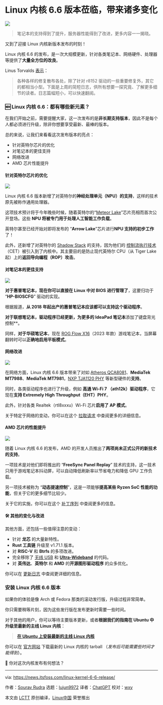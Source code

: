 [#]: subject: "Linux Kernel 6.6 Arrives With Numerous Refinements"
[#]: via: "https://news.itsfoss.com/linux-kernel-6-6-release/"
[#]: author: "Sourav Rudra https://news.itsfoss.com/author/sourav/"
[#]: collector: "lujun9972/lctt-scripts-1693450080"
[#]: translator: "ChatGPT"
[#]: reviewer: "wxy"
[#]: publisher: "wxy"
[#]: url: "https://linux.cn/article-16336-1.html"

Linux 内核 6.6 版本莅临，带来诸多变化
======

![][0]

> 笔记本的支持得到了提升，服务器性能得到了改进，更多内容一一揭晓。

又到了迎接 Linux 内核新版本发布的时刻！

Linux 内核 6.6 的发布，是一次大规模更新，针对各类笔记本、网络硬件、处理器等提供了**大量全方位的改良**。

Linus Torvalds [表示][1]：

> 各种各样的修复散布各处，除了针对 r8152 驱动的一些重要修复外，其它的都相当小型。下面是上周的简短日志，供所有想要一探究竟、了解更多细节的读者。日志篇幅短小，可以快速翻阅。

### 🆕 Linux 内核 6.6：都有哪些新元素？

在我们开始之前，需要提醒大家，这一次发布的是**非长期支持版本**，因此不是每个人都必须进行升级，除非你想要享受最新、最棒的版本。

总的来说，让我们来看看这次发布版本的亮点：

* 针对英特尔芯片的优化
* 对笔记本的更佳支持
* 网络改进
* AMD 芯片性能提升

#### 针对英特尔芯片的优化

![][3]

Linux 内核 6.6 版本新增了对英特尔的**神经处理单元（NPU）**的**支持**，这样的技术原先被称作通用处理器。

这项技术预计将于今年晚些时候，随着英特尔的“[Meteor Lake][4]”芯片亮相而首次公开登场。这些 **NPU 将被专门用于处理人工智能工作负载**。

英特尔甚至已经开始对即将发布的 “**Arrow Lake**”芯片进行**NPU 支持的初步工作**了！

此外，还新增了对英特尔的 [Shadow Stack][5] 的支持，因为他们的 [控制流执行技术][6]（CET）被引入到了内核中。其主要目的是防止现代英特尔 CPU（从 Tiger Lake 起）上的**返回导向编程（ROP）攻击**。

#### 对笔记本的更佳支持

![][8]

**对于惠普笔记本，现在你可以直接在 Linux 中对 BIOS 进行管理了**，这要归功于 “**HP-BIOSCFG**” 驱动的实现。

根据报道，**从 2018 年起出产的惠普笔记本应该都可以支持这个驱动程序**。

**对于联想笔记本，驱动程序已经更新，为更多的 IdeaPad 笔记本**添加了键盘背光控制**。

同样，**对于华硕笔记本**，现在 [ROG Flow X16][9]（2023 年款）游戏笔记本，当屏幕翻转时可以**正确地启用平板模式**。

#### 网络改进

![][10]

在网络方面，Linux 内核 6.6 版本带来了对如 [Atheros QCA8081][11]、**MediaTek MT7988**、**MediaTek MT7981**，[NXP TJA1120 PHY][12] 等新型硬件的**支持**。

同时，各类驱动程序也进行了升级，例如 **高通 Wi-Fi 7 （ath12k）驱动程序**，它现在**支持 Extremely High Throughput（EHT）PHY**。

此外，针对各类 Realtek（rtl8xxxu）Wi-Fi 芯片**启用了 AP 模式**。

关于特定于网络的变动，你可以在这个 [拉取请求][13] 中查阅更多的详细信息。

#### AMD 芯片的性能提升

![][14]

随着 Linux 内核 6.6 的发布，AMD 的开发人员推出了**两项尚未正式公开的新技术的支持**。

一项技术是对他们即将推出的 “**FreeSync Panel Replay**” 技术的支持，这一技术只用于游戏笔记本抖动屏，可以自动降低刷新率以节省电力和降低 GPU 工作负载。

另一项技术被称为 “**动态提速控制**”，这是一项能够**提高某些 Ryzen SoC 性能的功能**，但关于它的更多细节比较少。

关于它的实施，你可以在这个 [补丁序列][15] 中查阅更多的信息。

#### 🛠️ 其他的变化与改进

其他方面，还包括一些值得注意的变动：

* 针对 **龙芯** 的大量新特性。
* **Rust 工具链** 升级至 v1.71.1 版本。
* 对 **RISC-V** 和 **Btrfs** 的多项改进。
* 完全移除了 [无线 USB][16] 和 [**Ultra-Wideband**][17] 的代码。
* 对 **英伟达**、**英特尔** 和 **AMD** 的**开源图形驱动程序** 的众多优化。

你可以在 [更新日志][18] 中查阅更详细的信息。

### 安装 Linux 内核 6.6 版本

如果你的体验是像 Arch 或 Fedora 那类的滚动发行版，升级过程非常简单。

你只需要稍等片刻，因为这些发行版在发布更新时需要一些时间。

对于其他的用户，你可以等待主要版本更新，或者**根据我们的指南在 Ubuntu 中升级至最新的主线 Linux 内核**：

> **[在 Ubuntu 上安装最新的主线 Linux 内核][19]**

你可以在 [官方网站][20] 下载最新的 Linux 内核的 tarball （_发布后可能需要些时间才能得到_）。

💬 你对这次内核发布有何想法？

--------------------------------------------------------------------------------

via: https://news.itsfoss.com/linux-kernel-6-6-release/

作者：[Sourav Rudra][a]
选题：[lujun9972][b]
译者：[ChatGPT](https://linux.cn/lctt/ChatGPT)
校对：[wxy](https://github.com/wxy)

本文由 [LCTT](https://github.com/LCTT/TranslateProject) 原创编译，[Linux中国](https://linux.cn/) 荣誉推出

[a]: https://news.itsfoss.com/author/sourav/
[b]: https://github.com/lujun9972
[1]: https://lkml.iu.edu/hypermail/linux/kernel/2310.3/06370.html
[2]: https://news.itsfoss.com/content/images/size/w256h256/2022/08/android-chrome-192x192.png
[3]: https://news.itsfoss.com/content/images/2023/10/Linux_Kernel_6.6_1.png
[4]: https://www.intel.com/content/www/us/en/content-details/788851/meteor-lake-architecture-overview.html
[5]: https://en.wikipedia.org/wiki/Shadow_stack
[6]: https://www.intel.com/content/www/us/en/developer/articles/technical/technical-look-control-flow-enforcement-technology.html
[7]: https://news.itsfoss.com/content/images/2023/04/Follow-us-on-Google-News.png
[8]: https://news.itsfoss.com/content/images/2023/10/Linux_Kernel_6.6_2-1.png
[9]: https://rog.asus.com/laptops/rog-flow/rog-flow-x16-2023-series/spec/
[10]: https://news.itsfoss.com/content/images/2023/10/Linux_Kernel_6.6_3.png
[11]: https://www.qualcomm.com/products/internet-of-things/networking/wi-fi-networks/qca8081
[12]: https://www.nxp.com/products/interfaces/ethernet-/automotive-ethernet-phys/tja1120-automotive-ethernet-phy-1000base-t1-asil-b-and-tc-10:TJA1120
[13]: https://lore.kernel.org/lkml/20230829125950.39432-1-pabeni@redhat.com/
[14]: https://news.itsfoss.com/content/images/2023/10/Linux_Kernel_6.6_4.png
[15]: https://lore.kernel.org/lkml/20230420163140.14940-1-mario.limonciello@amd.com/T/#m38ab23d70d213ceb67440168b3f71ad2be3aa564
[16]: https://en.wikipedia.org/wiki/Wireless_USB
[17]: https://en.wikipedia.org/wiki/Ultra-wideband
[18]: https://cdn.kernel.org/pub/linux/kernel/v6.x/ChangeLog-6.6
[19]: https://itsfoss.com/upgrade-linux-kernel-ubuntu/
[20]: https://www.kernel.org/
[0]: https://img.linux.net.cn/data/attachment/album/202310/31/204603jy3e8ezhtyehn9po.jpg